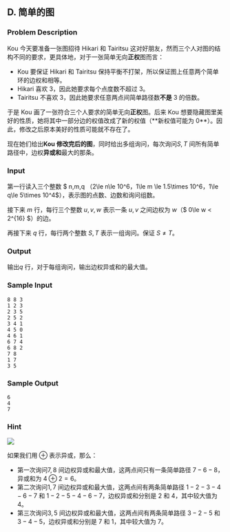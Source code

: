 ## D. 简单的图

### Problem Description

Kou 今天要准备一张图招待 Hikari 和 Tairitsu
这对好朋友，然而三个人对图的结构不同的要求，更具体地，对于一张简单无向**正权**图而言：
- Kou 要保证 Hikari 和 Tairitsu
    保持平衡不打架，所以保证图上任意两个简单环的边权和相等。
- Hikari 喜欢 $3$，因此她要求每个点度数不超过 $3$。
- Tairitsu 不喜欢 $3$，因此她要求任意两点间简单路径数**不是** $3$ 的倍数。

于是 Kou 画了一张符合三个人要求的简单无向**正权**图。后来 Kou
想要隐藏图里美好的性质，她将其中一部分边的权值改成了新的权值（\*\*新权值可能为 $0$\*\*）。因此，修改之后原本美好的性质可能就不存在了。

现在她们给出**Kou 修改完后的图**，同时给出多组询问，每次询问$S,T$ 间所有简单路径中，边权**异或和**最大的那条。

### Input

第一行读入三个整数 $ n,m,q $（$2\le n\le 10^6$，$1\le m \le 1.5\times 10^6$，$1\le q\le 5\times 10^4$），表示图的点数、边数和询问组数。

接下来 $m$ 行，每行三个整数 $u,v,w$ 表示一条 $u,v$ 之间边权为 $w$（$ 0\le w < 2^{16} $）的边。

再接下来 $q$ 行，每行两个整数 $S,T$ 表示一组询问。保证 $S\ne T$。

### Output

输出$q$ 行，对于每组询问，输出边权异或和的最大值。

### Sample Input

```plain
8 8 3
1 2 3
2 3 5
2 5 2
3 4 1
4 5 0
4 6 1
6 7 4
6 8 2
7 8
1 7
3 5
```

### Sample Output

```plain
6
4
7
```

### Hint

![](https://cdn.luogu.com.cn/upload/image_hosting/umi63dls.png)

如果我们用 $\oplus$ 表示异或，那么：
- 第一次询问$7,8$     间边权异或和最大值，这两点间只有一条简单路径 $7-6-8$，异或和为 $4\oplus 2=6$。
- 第二次询问$1,7$     间边权异或和最大值，这两点间有两条简单路径 $1-2-3-4-6-7$ 和 $1-2-5-4-6-7$，边权异或和分别是 $2$ 和 $4$，其中较大值为 $4$。
- 第三次询问$3,5$     间边权异或和最大值，这两点间有两条简单路径 $3-2-5$ 和 $3-4-5$，边权异或和分别是 $7$ 和 $1$，其中较大值为 $7$。

